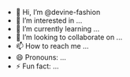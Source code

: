- 👋 Hi, I’m @devine-fashion
- 👀 I’m interested in ...
- 🌱 I’m currently learning ...
- 💞️ I’m looking to collaborate on ...
- 📫 How to reach me ...
- 😄 Pronouns: ...
- ⚡ Fun fact: ...

<!---
devine-fashion/devine-fashion is a ✨ special ✨ repository because its `README.md` (this file) appears on your GitHub profile.
You can click the Preview link to take a look at your changes.
--->
